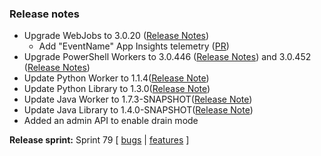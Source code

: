 ### Release notes
<!-- Please add your release notes in the following format:
- My change description (#PR)
 -->

- Upgrade WebJobs to 3.0.20 ([Release Notes](https://github.com/Azure/azure-webjobs-sdk/releases/tag/v3.0.20))
  - Add "EventName" App Insights telemetry ([PR](https://github.com/Azure/azure-webjobs-sdk/pull/2544))
- Upgrade PowerShell Workers to 3.0.446 ([Release Notes](https://github.com/Azure/azure-functions-powershell-worker/releases/tag/v3.0.446)) and 3.0.452 ([Release Notes](https://github.com/Azure/azure-functions-powershell-worker/releases/tag/v3.0.452))
- Update Python Worker to 1.1.4([Release Note](https://github.com/Azure/azure-functions-python-worker/releases/tag/1.1.4))
- Update Python Library to 1.3.0([Release Note](https://github.com/Azure/azure-functions-python-library/releases/tag/1.3.0))
- Update Java Worker to 1.7.3-SNAPSHOT([Release Note](https://github.com/Azure/azure-functions-java-worker/releases/tag/1.7.3-SNAPSHOT))
- Update Java Library to 1.4.0-SNAPSHOT([Release Note](https://github.com/Azure/azure-functions-java-library/releases/tag/1.4.0-SNAPSHOT))
- Added an admin API to enable drain mode

**Release sprint:** Sprint 79
[ [bugs](https://github.com/Azure/azure-functions-host/issues?q=is%3Aissue+milestone%3A%22Functions+Sprint+79%22+label%3Abug+is%3Aclosed) | [features](https://github.com/Azure/azure-functions-host/issues?q=is%3Aissue+milestone%3A%22Functions+Sprint+79%22+label%3Afeature+is%3Aclosed) ]
